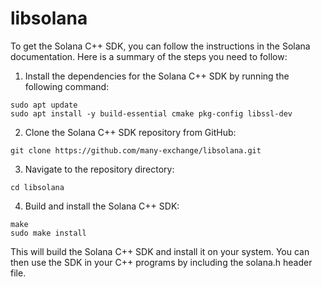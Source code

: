 # libsolana

To get the Solana C++ SDK, you can follow the instructions in the Solana documentation. Here is a summary of the steps you need to follow:

1. Install the dependencies for the Solana C++ SDK by running the following command:

```
sudo apt update
sudo apt install -y build-essential cmake pkg-config libssl-dev
```

2. Clone the Solana C++ SDK repository from GitHub:

```
git clone https://github.com/many-exchange/libsolana.git
```

3. Navigate to the repository directory:

```
cd libsolana
```

4. Build and install the Solana C++ SDK:

```
make
sudo make install
```

This will build the Solana C++ SDK and install it on your system. You can then use the SDK in your C++ programs by including the solana.h header file.
